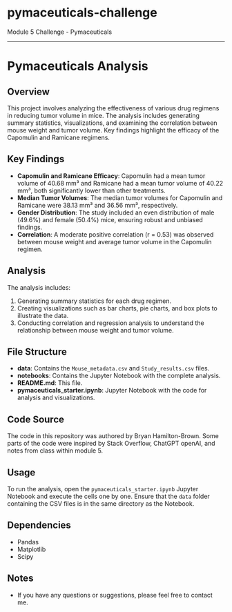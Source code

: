 # pymaceuticals-challenge
Module 5 Challenge - Pymaceuticals

---

# Pymaceuticals Analysis

## Overview
This project involves analyzing the effectiveness of various drug regimens in reducing tumor volume in mice. The analysis includes generating summary statistics, visualizations, and examining the correlation between mouse weight and tumor volume. Key findings highlight the efficacy of the Capomulin and Ramicane regimens.

## Key Findings
- **Capomulin and Ramicane Efficacy**: Capomulin had a mean tumor volume of 40.68 mm³ and Ramicane had a mean tumor volume of 40.22 mm³, both significantly lower than other treatments.
- **Median Tumor Volumes**: The median tumor volumes for Capomulin and Ramicane were 38.13 mm³ and 36.56 mm³, respectively.
- **Gender Distribution**: The study included an even distribution of male (49.6%) and female (50.4%) mice, ensuring robust and unbiased findings.
- **Correlation**: A moderate positive correlation (r = 0.53) was observed between mouse weight and average tumor volume in the Capomulin regimen.

## Analysis
The analysis includes:
1. Generating summary statistics for each drug regimen.
2. Creating visualizations such as bar charts, pie charts, and box plots to illustrate the data.
3. Conducting correlation and regression analysis to understand the relationship between mouse weight and tumor volume.

## File Structure
- **data**: Contains the `Mouse_metadata.csv` and `Study_results.csv` files.
- **notebooks**: Contains the Jupyter Notebook with the complete analysis.
- **README.md**: This file.
- **pymaceuticals_starter.ipynb**: Jupyter Notebook with the code for analysis and visualizations.

## Code Source
The code in this repository was authored by Bryan Hamilton-Brown. Some parts of the code were inspired by Stack Overflow, ChatGPT openAI, and notes from class within module 5. 

## Usage
To run the analysis, open the `pymaceuticals_starter.ipynb` Jupyter Notebook and execute the cells one by one. Ensure that the `data` folder containing the CSV files is in the same directory as the Notebook.

## Dependencies
- Pandas
- Matplotlib
- Scipy

## Notes
- If you have any questions or suggestions, please feel free to contact me.
